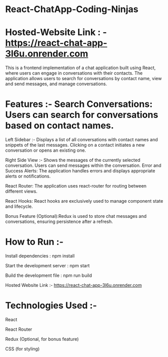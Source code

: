 # React-ChatApp-Coding-Ninjas

# Hosted-Website Link : - https://react-chat-app-3l6u.onrender.com

This is a frontend implementation of a chat application built using React, where users can engage in conversations with their contacts. The application allows users to search for conversations by contact name, view and send messages, and manage conversations.

# Features :- Search Conversations: Users can search for conversations based on contact names.

Left Sidebar :- Displays a list of all conversations with contact names and snippets of the last messages. Clicking on a contact initiates a new conversation or opens an existing one.

Right Side View :- Shows the messages of the currently selected conversation. Users can send messages within the conversation. Error and Success Alerts: The application handles errors and displays appropriate alerts or notifications.

React Router: The application uses react-router for routing between different views.

React Hooks: React hooks are exclusively used to manage component state and lifecycle.

Bonus Feature (Optional):Redux is used to store chat messages and conversations, ensuring persistence after a refresh.

# How to Run :-

Install dependencies : npm install

Start the development server : npm start

Build the development file : npm run build

Hosted Website Link :- https://react-chat-app-3l6u.onrender.com

# Technologies Used :-

React

React Router

Redux (Optional, for bonus feature)

CSS (for styling)





